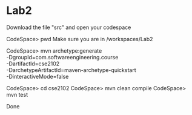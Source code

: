 # Lab2

Download the file "src" and open your codespace

CodeSpace> pwd
Make sure you are in /workspaces/Lab2

CodeSpace> mvn archetype:generate \
-DgroupId=com.softwareengineering.course \
-DartifactId=cse2102 \
-DarchetypeArtifactId=maven-archetype-quickstart \
-DinteractiveMode=false

CodeSpace> cd cse2102 <What ever you directory is mine is cse2102>
CodeSpace> mvn clean compile
CodeSpace> mvn test

Done
